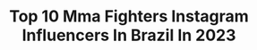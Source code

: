 ---
title: Top 10 Mma Fighters Instagram Influencers In Brazil In 2023
description: >-
  Find top mma fighters Instagram influencers in Brazil in 2023. Most popular hashtags: #mma #jiujitsu #ufc #wrestling.
platform: Instagram
hits: 31
text_top: Identify the most popular Instagram profiles on inBeat.
text_bottom: Our platform aggregates 31 Instagram influencers like this in Brazil for you to connect with.
profiles:
  - username: "pantoja_oficial"
    fullname: >-
      Alexandre Pantoja
    bio: >-
      Family first MMA Fighter - Brazilian Fighter UFC flyweight division @pantojamma #arraialdocabo www.alexandrepantoja.com.br
    location: "Brazil"
    followers: 17367
    engagement: 618
    commentsToLikes: 0.064967
    id: ck5c9718uawb60i11rx56w96w
    verified: true
    hashtags: "#americantopteam, #greencard, #ufcfightnight, #miami"
  - username: "grzebyk_mma"
    fullname: >-
      Andrzej Grzebyk
    bio: >-
      Official Profile ⭐️ KSW MMA Fighter 👑 DOUBLE CHAMPION 👑 Record 17:4:0 Brown Belt BJJ🥋 Legion Team Tarnów/Rzeszów
    location: "Brazil"
    followers: 21094
    engagement: 1246
    commentsToLikes: 0.026812
    id: ck5cd5arwike20i113s1utzep
    verified: false
    hashtags: "#sport, #champion, #elegant, #boy"
  - username: "raonibarcelos_ufc"
    fullname: >-
      Raoni Barcelos
    bio: >-
      Lutador do UFC categoria galo 61kg bantamweight 135lbs Cartel:16-1 Professional MMA fighter Parcerias e contato: raonibarcelosufc@gmail.com
    location: "Brazil"
    followers: 26537
    engagement: 630
    commentsToLikes: 0.032937
    id: ck5c89w9q91uo0i11u3i8r776
    verified: false
    hashtags: "#refitprofighters, #goraonibarcelos, #usinadecampe, #ufc"
  - username: "rafaeldomingosjj"
    fullname: >-
      Rafael Domingos
    bio: >-
      🇧🇷Athlete, Jiu-Jitsu Black Belt, 🇫🇮MMA Fighter 🇺🇸Nogi World champion, Brazilian Champion🏆
    location: "Brazil"
    followers: 13045
    engagement: 508
    commentsToLikes: 0.058542
    id: ck0vytpva5q8a0i19mceqbc0f
    verified: false
    hashtags: "#jiujitsu, #teamdomingos, #bjj, #conditioningtraining"
  - username: "melanymarieward"
    fullname: >-
      MELANY WARD, Future Morton💍
    bio: >-
      •Philippians 4:13 ✝️ •Lucas Lee-Fiance 💍 •MMA Fighter & Blue Belt 🥊
    location: "Brazil"
    followers: 36839
    engagement: 840
    commentsToLikes: 0.019797
    id: ck6tmsu5y8gu70j71r14hpu5q
    verified: false
    hashtags: "#1strfc, #firstrespondersstrong, #helpcovidheroes, #givemoregrants"
  - username: "erinherle"
    fullname: >-
      Erin Herle
    bio: >-
      founder @submitthestigma athlete @hyperfly 🥊 amateur mma fighter 1-0 🥋 jiu jitsu black belt 🧠 mental health advocate email for seminars⬇️
    location: "Brazil"
    followers: 22680
    engagement: 242
    commentsToLikes: 0.037915
    id: ck5q1l7y9bith0i118y1w1sco
    verified: false
    hashtags: "#youcantteachheart, #hyperfly, #ycth, #submitthestigma"
  - username: "alissonbarbosamma"
    fullname: >-
      Alisson Barbosa 🇧🇷
    bio: >-
      Pro MMA Fighter 18 wins (14 submissions - 4 TKO) BJJ/No-Gi Coach and fighter @phuketfightclub BJJ Black Belt From Fortaleza 085 📍Phuket - Thailand 🇹🇭
    location: "Brazil"
    followers: 5725
    engagement: 507
    commentsToLikes: 0.105169
    id: ck9wfd4zzoc220j78454sv921
    verified: false
    hashtags: "#fight, #bangkok, #tbt, #traveling"
  - username: "marcinheld"
    fullname: >-
      Marcin Held
    bio: >-
      Pro MMA fighter (26-7) BJJ Black Belt (2nd Degree) Medicals by @multi_med CBD products by @newgardenlab -20% code: marcin20 Sportswear by @ground_game
    location: "Brazil"
    followers: 23310
    engagement: 182
    commentsToLikes: 0.009409
    id: ck15ts8wqjmra0i190yy41g9m
    verified: true
    hashtags: "#motivated, #mieszanesztukiwalki, #sportywalki, #mma"
  - username: "patrickypitbull"
    fullname: >-
      patrickypitbull
    bio: >-
      Brazilian 🇧🇷 MMA fighter in Bellator the king of K.O
    location: "Brazil"
    followers: 59449
    engagement: 373
    commentsToLikes: 0.045475
    id: ck55p3fb39q3o0i11ebozo7vn
    verified: true
    hashtags: ""
  - username: "makhmud_muradov"
    fullname: >-
      Makhmud “Mach” Muradov
    bio: >-
      UFC Middleweight Fighter 🇺🇿🇨🇿 First MMA Fighter TMT
    location: "Brazil"
    followers: 1242405
    engagement: 439
    commentsToLikes: 0.012690
    id: ck134p8srxj8m0i191xvdhngv
    verified: false
    hashtags: "#happy, #ufc, #mma, #uzbek"
---